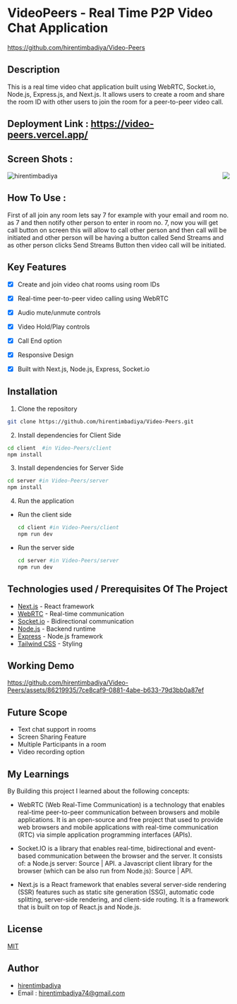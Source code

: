 # VideoPeers - Real Time P2P Video Chat Application
https://github.com/hirentimbadiya/Video-Peers
## Description

This is a real time video chat application built using WebRTC, Socket.io, Node.js, Express.js, and Next.js. It allows users to create a room and share the room ID with other users to join the room for a peer-to-peer video call.


## Deployment Link : https://video-peers.vercel.app/

## Screen Shots :
<p><img align="right" src="https://github.com/hirentimbadiya/Video-Peers/assets/86219935/3cc34115-e4db-460a-9825-d0e97a5f6cae" /></p>
<p><img align="center" src="https://github.com/hirentimbadiya/Video-Peers/assets/86219935/24fa55ab-c08d-40f5-8023-060c06da78f5" alt="hirentimbadiya"/></p>

## How To Use : 
First of all join any room lets say 7 for example with your email and room no. as 7 and then notify other person to enter in room no. 7, now you will get call button on screen this will allow to call other person and then call will be initiated and other person will be having a button called Send Streams and as other person clicks Send Streams Button then video call will be initiated.


## Key Features

- [x] Create and join video chat rooms using room IDs
- [x] Real-time peer-to-peer video calling using WebRTC
- [x] Audio mute/unmute controls
- [x] Video Hold/Play controls
- [x] Call End option
- [x] Responsive Design
- [x] Built with Next.js, Node.js, Express, Socket.io




## Installation

1. Clone the repository

```bash
git clone https://github.com/hirentimbadiya/Video-Peers.git
```

2. Install dependencies for Client Side

```bash
cd client  #in Video-Peers/client
npm install
```

3. Install dependencies for Server Side

```bash
cd server #in Video-Peers/server
npm install
```

4. Run the application

- Run the client side
   ```bash
   cd client #in Video-Peers/client
   npm run dev
   ```
- Run the server side
   ```bash
   cd server #in Video-Peers/server
   npm run dev
   ```

## Technologies used / Prerequisites Of The Project

- [Next.js](https://nextjs.org/) - React framework
- [WebRTC](https://webrtc.org/) - Real-time communication 
- [Socket.io](https://socket.io/) - Bidirectional communication 
- [Node.js](https://nodejs.org/) - Backend runtime
- [Express](https://expressjs.com/) - Node.js framework
- [Tailwind CSS](https://tailwindcss.com/) - Styling
   

## Working Demo
https://github.com/hirentimbadiya/Video-Peers/assets/86219935/7ce8caf9-0881-4abe-b633-79d3bb0a87ef

## Future Scope

- Text chat support in rooms
- Screen Sharing Feature
- Multiple Participants in a room
- Video recording option


## My Learnings

By Building this project I learned about the following concepts:

- WebRTC (Web Real-Time Communication) is a technology that enables real-time peer-to-peer communication between browsers and mobile applications. It is an open-source and free project that used to provide web browsers and mobile applications with real-time communication (RTC) via simple application programming interfaces (APIs).

- Socket.IO is a library that enables real-time, bidirectional and event-based communication between the browser and the server. It consists of: a Node.js server: Source | API. a Javascript client library for the browser (which can be also run from Node.js): Source | API.

- Next.js is a React framework that enables several server-side rendering (SSR) features such as static site generation (SSG), automatic code splitting, server-side rendering, and client-side routing. It is a framework that is built on top of React.js and Node.js.


## License
[MIT](https://choosealicense.com/licenses/mit/)

## Author
- [hirentimbadiya](https://github.com/hirentimbadiya)
- Email : hirentimbadiya74@gmail.com
